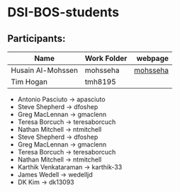 # DSI-BOS-students


## Participants:
|Name                 | Work Folder | webpage                               |
|---------------------|-------------|--------------------------------------:|
|Husain Al-Mohssen    | mohsseha    |[mohsseha](https://mohsseha.github.io) |
| Tim Hogan | tmh8195| |
- Antonio Pasciuto -> apasciuto
- Steve Shepherd -> dfoshep
- Greg MacLennan -> gmaclenn
- Teresa Borcuch -> teresaborcuch
- Nathan Mitchell -> ntmitchell
- Steve Shepherd -> dfoshep
- Greg MacLennan -> gmaclenn
- Teresa Borcuch -> teresaborcuch
- Nathan Mitchell -> ntmitchell
- Karthik Venkataraman -> karthik-33
- James Wedell -> wedelljd
- DK Kim -> dk13093
